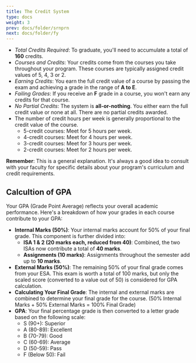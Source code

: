 ```yaml
---
title: The Credit System
type: docs
weight: 3
prev: docs/folder/srnprn
next: docs/folder/fy
---
```


* *Total Credits Required*: To graduate, you'll need to accumulate a total of **160** credits.
* *Courses and Credits*: Your credits come from the courses you take throughout your program. These courses are typically assigned credit values of 5, 4, 3 or 2.
* *Earning Credits*: You earn the full credit value of a course by passing the exam and achieving a grade in the range of **A to E**.
* *Failing Grades*: If you receive an **F** grade in a course, you won't earn any credits for that course.
* *No Partial Credits*: The system is **all-or-nothing**. You either earn the full credit value or none at all. There are no partial credits awarded.
* The number of credit hours per week is generally proportional to the credit value of the course.
    * 5-credit courses: Meet for 5 hours per week.
    * 4-credit courses: Meet for 4 hours per week.
    * 3-credit courses: Meet for 3 hours per week.
    * 2-credit courses: Meet for 2 hours per week.

**Remember**: This is a general explanation.  It's always a good idea to consult with your faculty for specific details about your program's curriculum and credit requirements.

## Calcultion of GPA

Your GPA (Grade Point Average) reflects your overall academic performance. Here's a breakdown of how your grades in each course contribute to your GPA:

* **Internal Marks (50%)**: Your internal marks account for 50% of your final grade. This component is further divided into:
    * **ISA 1 & 2 (20 marks each, reduced from 40)**: Combined, the two ISAs now contribute a total of **40 marks**. 
    * **Assignments (10 marks)**: Assignments throughout the semester add up to **10 marks**.
* **External Marks (50%)**: The remaining 50% of your final grade comes from your ESA. This exam is worth a total of 100 marks, but only the scaled score (converted to a value out of 50) is considered for GPA calculation.
* **Calculating Your Final Grade**: The internal and external marks are combined to determine your final grade for the course. (50% Internal Marks + 50% External Marks = 100% Final Grade)
* **GPA**: Your final percentage grade is then converted to a letter grade based on the following scale:
    * S (90+): Superior
    * A (80-89): Excellent
    * B (70-79): Good
    * C (60-69): Average
    * D (50-59): Pass
    * F (Below 50): Fail

